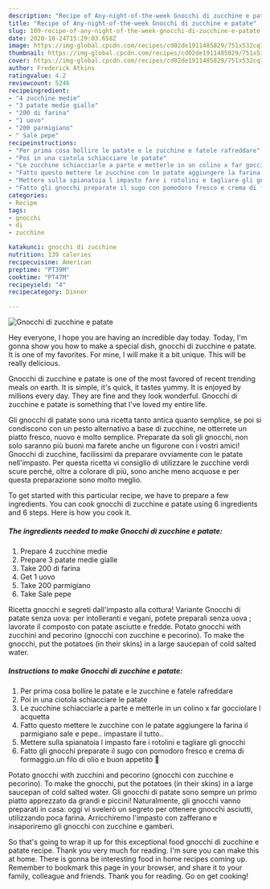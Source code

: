 ```yaml
---
description: "Recipe of Any-night-of-the-week Gnocchi di zucchine e patate"
title: "Recipe of Any-night-of-the-week Gnocchi di zucchine e patate"
slug: 109-recipe-of-any-night-of-the-week-gnocchi-di-zucchine-e-patate
date: 2020-10-24T15:29:03.658Z
image: https://img-global.cpcdn.com/recipes/cd02de1911485829/751x532cq70/gnocchi-di-zucchine-e-patate-recipe-main-photo.jpg
thumbnail: https://img-global.cpcdn.com/recipes/cd02de1911485829/751x532cq70/gnocchi-di-zucchine-e-patate-recipe-main-photo.jpg
cover: https://img-global.cpcdn.com/recipes/cd02de1911485829/751x532cq70/gnocchi-di-zucchine-e-patate-recipe-main-photo.jpg
author: Frederick Atkins
ratingvalue: 4.2
reviewcount: 5246
recipeingredient:
- "4 zucchine medie"
- "3 patate medie gialle"
- "200 di farina"
- "1 uovo"
- "200 parmigiano"
- " Sale pepe"
recipeinstructions:
- "Per prima cosa bollire le patate e le zucchine e fatele rafreddare"
- "Poi in una ciotola schiacciare le patate"
- "Le zucchine schiacciarle a parte e metterle in un colino x far gocciolare l acquetta"
- "Fatto questo mettere le zucchine con le patate aggiungere la farina il parmigiano sale e pepe.. impastare il tutto.."
- "Mettere sulla spianatoia l impasto fare i rotolini e tagliare gli gnocchi"
- "Fatto gli gnocchi preparate il sugo con pomodoro fresco e crema di formaggio.un filo di olio e buon appetito 🙋"
categories:
- Recipe
tags:
- gnocchi
- di
- zucchine

katakunci: gnocchi di zucchine 
nutrition: 139 calories
recipecuisine: American
preptime: "PT39M"
cooktime: "PT47M"
recipeyield: "4"
recipecategory: Dinner

---
```



![Gnocchi di zucchine e patate](https://img-global.cpcdn.com/recipes/cd02de1911485829/751x532cq70/gnocchi-di-zucchine-e-patate-recipe-main-photo.jpg)

Hey everyone, I hope you are having an incredible day today. Today, I'm gonna show you how to make a special dish, gnocchi di zucchine e patate. It is one of my favorites. For mine, I will make it a bit unique. This will be really delicious.

Gnocchi di zucchine e patate is one of the most favored of recent trending meals on earth. It is simple, it's quick, it tastes yummy. It is enjoyed by millions every day. They are fine and they look wonderful. Gnocchi di zucchine e patate is something that I've loved my entire life.

Gli gnocchi di patate sono una ricetta tanto antica quanto semplice, se poi si condiscono con un pesto alternativo a base di zucchine, ne otterrete un piatto fresco, nuovo e molto semplice. Preparate da soli gli gnocchi, non solo saranno più buoni ma farete anche un figurone con i vostri amici! Gnocchi di zucchine, facilissimi da preparare ovviamente con le patate nell&#39;impasto. Per questa ricetta vi consiglio di utilizzare le zucchine verdi scure perché, oltre a colorare di più, sono anche meno acquose e per questa preparazione sono molto meglio.


To get started with this particular recipe, we have to prepare a few ingredients. You can cook gnocchi di zucchine e patate using 6 ingredients and 6 steps. Here is how you cook it.

<!--inarticleads1-->

##### The ingredients needed to make Gnocchi di zucchine e patate:

1. Prepare 4 zucchine medie
1. Prepare 3 patate medie gialle
1. Take 200 di farina
1. Get 1 uovo
1. Take 200 parmigiano
1. Take  Sale pepe


Ricetta gnocchi e segreti dall&#39;impasto alla cottura! Variante Gnocchi di patate senza uova: per intolleranti e vegani, potete preparali senza uova ; lavorate il composto con patate asciutte e fredde. Potato gnocchi with zucchini and pecorino (gnocchi con zucchine e pecorino). To make the gnocchi, put the potatoes (in their skins) in a large saucepan of cold salted water. 

<!--inarticleads2-->

##### Instructions to make Gnocchi di zucchine e patate:

1. Per prima cosa bollire le patate e le zucchine e fatele rafreddare
1. Poi in una ciotola schiacciare le patate
1. Le zucchine schiacciarle a parte e metterle in un colino x far gocciolare l acquetta
1. Fatto questo mettere le zucchine con le patate aggiungere la farina il parmigiano sale e pepe.. impastare il tutto..
1. Mettere sulla spianatoia l impasto fare i rotolini e tagliare gli gnocchi
1. Fatto gli gnocchi preparate il sugo con pomodoro fresco e crema di formaggio.un filo di olio e buon appetito 🙋


Potato gnocchi with zucchini and pecorino (gnocchi con zucchine e pecorino). To make the gnocchi, put the potatoes (in their skins) in a large saucepan of cold salted water. Gli gnocchi di patate sono sempre un primo piatto apprezzato da grandi e piccini! Naturalmente, gli gnocchi vanno preparati in casa: oggi vi svelerò un segreto per ottenere gnocchi asciutti, utilizzando poca farina. Arricchiremo l&#39;impasto con zafferano e insaporiremo gli gnocchi con zucchine e gamberi. 

So that's going to wrap it up for this exceptional food gnocchi di zucchine e patate recipe. Thank you very much for reading. I'm sure you can make this at home. There is gonna be interesting food in home recipes coming up. Remember to bookmark this page in your browser, and share it to your family, colleague and friends. Thank you for reading. Go on get cooking!
